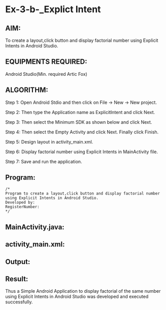 # Ex-3-b-_Explict Intent

## AIM:
To create a layout,click button and display factorial number using Explicit Intents in Android Studio.

## EQUIPMENTS REQUIRED:

Android Studio(Min. required Artic Fox)


## ALGORITHM:
Step 1: Open Android Stdio and then click on File -> New -> New project.

Step 2: Then type the Application name as ExplicitIntent and click Next.

Step 3: Then select the Minimum SDK as shown below and click Next.

Step 4: Then select the Empty Activity and click Next. Finally click Finish.

Step 5: Design layout in activity_main.xml.

Step 6: Display factorial number using Explicit Intents in MainActivity file.

Step 7: Save and run the application.

## Program:
 ```
/*
Program to create a layout,click button and display factorial number using Explicit Intents in Android Studio.
Developed by: 
RegisterNumber:  
*/
```

## MainActivity.java:





## activity_main.xml:

## Output:



## Result:
Thus a Simple Android Application to display factorial of the same number using Explicit Intents in Android Studio was developed and executed successfully.
